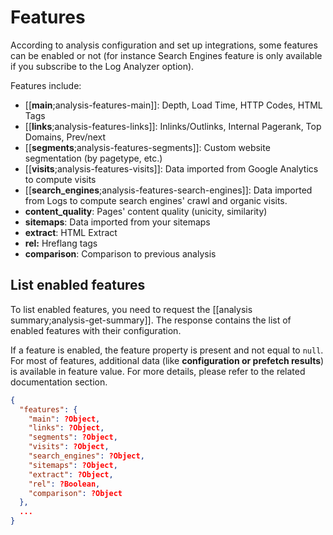 # Features

According to analysis configuration and set up integrations, some features can be enabled or not (for instance Search Engines feature is only available if you subscribe to the Log Analyzer option).

Features include:

- [[**main**;analysis-features-main]]: Depth, Load Time, HTTP Codes, HTML Tags
- [[**links**;analysis-features-links]]: Inlinks/Outlinks, Internal Pagerank, Top Domains, Prev/next
- [[**segments**;analysis-features-segments]]: Custom website segmentation (by pagetype, etc.)
- [[**visits**;analysis-features-visits]]: Data imported from Google Analytics to compute visits
- [[**search_engines**;analysis-features-search-engines]]: Data imported from Logs to compute search engines' crawl and organic visits.
- **content_quality**: Pages' content quality (unicity, similarity)
- **sitemaps**: Data imported from your sitemaps
- **extract**: HTML Extract
- **rel:** Hreflang tags
- **comparison**: Comparison to previous analysis


## List enabled features

To list enabled features, you need to request the [[analysis summary;analysis-get-summary]]. The response contains the list of enabled features with their configuration.

If a feature is enabled, the feature property is present and not equal to `null`. For most of features, additional data (like **configuration or prefetch results**) is available in feature value. For more details, please refer to the related documentation section.

```JSON
{
  "features": {
    "main": ?Object,
    "links": ?Object,
    "segments": ?Object,
    "visits": ?Object,
    "search_engines": ?Object,
    "sitemaps": ?Object,
    "extract": ?Object,
    "rel": ?Boolean,
    "comparison": ?Object
  },
  ...
}
```
